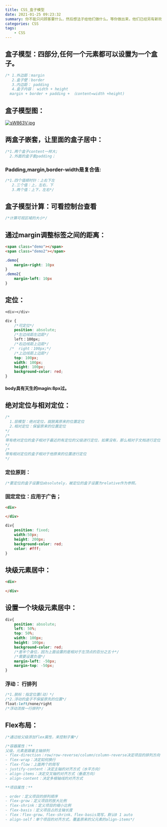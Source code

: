 ```yaml
---
title: CSS_盒子模型
date: 2021-01-25 09:23:32
summary: 你不能只问顾客要什么，然后想法子给他们做什么。等你做出来，他们已经另有新欢了。
categories: CSS
tags:
	- CSS
---
```


## 盒子模型：四部分,任何一个元素都可以设置为一个盒子。

```css
/* 1.外边距：margin
   2.盒子壁：border
   3.内边距： padding
   4.盒子内容： width + height
  margin + border + padding + （content=width +height)
```

## 盒子模型图：

[![sW863V.jpg](https://s3.ax1x.com/2021/01/20/sW863V.jpg)](https://imgchr.com/i/sW863V)

## 两盒子嵌套，让里面的盒子居中：

```css
/*1.两个盒子content一样大;
  2.外面的盒子套padding；
```

### Padding,margin,border-width是复合值:

```css
/*1.四个值顺时针：上右下左
   2.三个值：上，左右，下
   3.两个值：上下，左右*/
```

## 盒子模型计算：可看控制台查看

```css
/*计算可视区域的大小*/
```

## 通过margin调整标签之间的距离：

```html
<span class="demo"></span>
<span class="demo2"></span>
```

```css
.demo{
    margin-right: 10px
}
.demo2{
    margin-left: 10px
}
```

## 定位：

```css
<div></div>
```

```css
div {
    /*可定位*/
    position: absolute;
    /*左边线距左边距*/
    left：100px;
    /*右边线距上边距*/
  /*  right：100px;*/
    /*上边线距上边距*/
    top: 100px;
    width: 100px;
    height: 100px;
    background-color: red;
}
```

#### body具有天生的magin:8px过。

## 绝对定位与相对定位：

````css
/*
  1.层模型：绝对定位，就脱离原来的位置定位
  2.相对定位：保留原来的位置定位
*/
/*
带有绝对定位的盒子相对于最近的有定位的父级进行定位，如果没有，那么相对于文档进行定位
*/
/*
带有相对定位的盒子相对于他原来的位置进行定位
*/
````

### 定位原则：

```css
/*要定位的盒子设置位absolutely，被定位的盒子设置为relative作为参照。
```

### 固定定位：应用于广告；

```html
<div>
    
</div>
```

```css
div{
    position: fixed;
    width:50px;
    height: 200px;
    background-color: red;
    color: #fff;
}
```

## 块级元素居中：

```html
<div>
    
</div>
```

## 设置一个块级元素居中：

```css
div{
    position: absolute;
    left: 50%;
    top: 50%;
    width: 100px;
    height: 100px;
    background-color: red;
    /*差半个身位，因为上面设置的是相对于左顶点的百分之五十*/
    /*需要设置负值*/
    margin-left: -50px;
    margin-top: -50px;
}
```

### 浮动： 行排列

```css
/*1.脱标：指定位置(动）*/
/*2.浮动的盒子不保留原先的位置*/
float:left/none/right
/*浮动流按一行排列*/
```

## Flex布局：

```css
/*通过给父级添加flex属性，来控制子集*/
```

```css
/*容器属性：**
父级，元素是跟着主轴排列
- flex-direction：row/row-reverse/column/column-reverse决定项目的排列方向
- flex-wrap：决定如何换行
- flex-flow：上面两个的简写
- justify-content：决定主轴的对齐方式（水平方向）
- align-items：决定交叉轴的对齐方式（垂直方向）
- align-content：决定多根轴线的对齐方式

**项目属性：**

- order：定义项目的排列顺序
- flex-grow：定义项目的放大比例
- flex-shrink：定义项目的缩小比例
- flex-basis：定义项目占的主轴长度
- flex：flex-grow、flex-shrink、flex-basis简写，默认0 1 auto
- align-self：单个项目的对齐方式，覆盖原来的父元素的align-items*/
```



